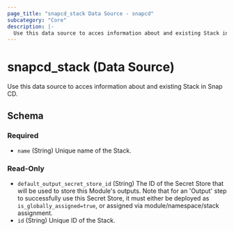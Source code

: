 ```yaml
---
page_title: "snapcd_stack Data Source - snapcd"
subcategory: "Core"
description: |-
  Use this data source to acces information about and existing Stack in Snap CD.
---
```


# snapcd_stack (Data Source)

Use this data source to acces information about and existing Stack in Snap CD.




<!-- schema generated by tfplugindocs -->
## Schema

### Required

- `name` (String) Unique name of the Stack.

### Read-Only

- `default_output_secret_store_id` (String) The ID of the Secret Store that will be used to store this Module's outputs. Note that for an 'Output' step to successfully use this Secret Store, it must either be deployed as `is_globally_assigned=true`, or assigned via module/namespace/stack assignment.
- `id` (String) Unique ID of the Stack.
